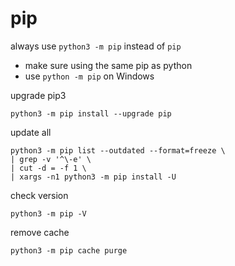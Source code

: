 # pip

always use `python3 -m pip` instead of `pip`

- make sure using the same pip as python
- use `python -m pip` on Windows

upgrade pip3

```
python3 -m pip install --upgrade pip
```

update all

```
python3 -m pip list --outdated --format=freeze \
| grep -v '^\-e' \
| cut -d = -f 1 \
| xargs -n1 python3 -m pip install -U
```

check version

```
python3 -m pip -V
```

remove cache

```
python3 -m pip cache purge
```
